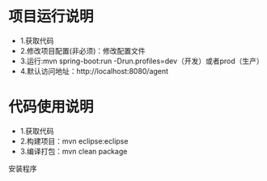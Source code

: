 # 项目运行说明
- 1.获取代码
- 2.修改项目配置(非必须)：修改配置文件
- 3.运行:mvn spring-boot:run -Drun.profiles=dev（开发）或者prod（生产）
- 4.默认访问地址：http://localhost:8080/agent

# 代码使用说明
- 1.获取代码
- 2.构建项目：mvn eclipse:eclipse
- 3.编译打包：mvn clean package

安装程序 
